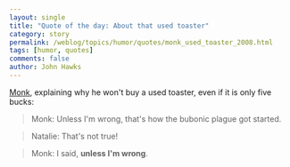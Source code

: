 ```yaml
---
layout: single 
title: "Quote of the day: About that used toaster" 
category: story
permalink: /weblog/topics/humor/quotes/monk_used_toaster_2008.html
tags: [humor, quotes] 
comments: false 
author: John Hawks 
---
```



<p>
<a href="http://www.imdb.com/title/tt0312172/">Monk</a>, explaining why he won't buy a used toaster, even if it is only five bucks:
</p>

<blockquote>Monk: Unless I'm wrong, that's how the bubonic plague got started.</blockquote>

<blockquote>Natalie: That's not true!</blockquote>

<blockquote>Monk: I said, <b>unless I'm wrong</b>.</blockquote>

